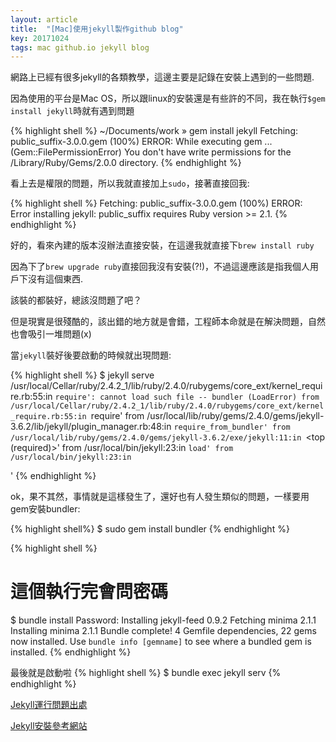 ```yaml
---
layout: article
title:  "[Mac]使用jekyll製作github blog"
key: 20171024
tags: mac github.io jekyll blog
---
```

網路上已經有很多jekyll的各類教學，這邊主要是記錄在安裝上遇到的一些問題.


因為使用的平台是Mac OS，所以跟linux的安裝還是有些許的不同，我在執行`$gem install jekyll`時就有遇到問題

{% highlight shell %}
~/Documents/work » gem install jekyll
Fetching: public_suffix-3.0.0.gem (100%)
ERROR:  While executing gem ... (Gem::FilePermissionError)
    You don't have write permissions for the /Library/Ruby/Gems/2.0.0 directory.
{% endhighlight %}

<!--more-->


看上去是權限的問題，所以我就直接加上`sudo`，接著直接回我:

{% highlight shell %}
Fetching: public_suffix-3.0.0.gem (100%)
ERROR:  Error installing jekyll:
	public_suffix requires Ruby version >= 2.1.
{% endhighlight %}

好的，看來內建的版本沒辦法直接安裝，在這邊我就直接下`brew install ruby`

因為下了`brew upgrade ruby`直接回我沒有安裝(?!)，不過這邊應該是指我個人用戶下沒有這個東西.

該裝的都裝好，總該沒問題了吧？

但是現實是很殘酷的，該出錯的地方就是會錯，工程師本命就是在解決問題，自然也會吸引一堆問題(x)


當`jekyll`裝好後要啟動的時候就出現問題:

{% highlight shell %}
$ jekyll serve
/usr/local/Cellar/ruby/2.4.2_1/lib/ruby/2.4.0/rubygems/core_ext/kernel_require.rb:55:in `require': cannot load such file -- bundler (LoadError)
	from /usr/local/Cellar/ruby/2.4.2_1/lib/ruby/2.4.0/rubygems/core_ext/kernel_require.rb:55:in `require'
	from /usr/local/lib/ruby/gems/2.4.0/gems/jekyll-3.6.2/lib/jekyll/plugin_manager.rb:48:in `require_from_bundler'
	from /usr/local/lib/ruby/gems/2.4.0/gems/jekyll-3.6.2/exe/jekyll:11:in `<top (required)>'
	from /usr/local/bin/jekyll:23:in `load'
	from /usr/local/bin/jekyll:23:in `<main>'
{% endhighlight %}


ok，果不其然，事情就是這樣發生了，還好也有人發生類似的問題，一樣要用gem安裝bundler:

{% highlight shell%}
$ sudo gem install bundler
{% endhighlight %}

{% highlight shell %}
# 這個執行完會問密碼
$ bundle install
Password: 
Installing jekyll-feed 0.9.2
Fetching minima 2.1.1
Installing minima 2.1.1
Bundle complete! 4 Gemfile dependencies, 22 gems now installed.
Use `bundle info [gemname]` to see where a bundled gem is installed.
{% endhighlight %}

最後就是啟動啦
{% highlight shell %}
$ bundle exec jekyll serv
{% endhighlight %}

[Jekyll運行問題出處][jekyll-git]

[Jekyll安裝參考網站][jekyll-url]

[jekyll-git]: https://github.com/jekyll/jekyll/issues/5165
[jekyll-url]: http://seans.tw/2016/make-own-blog-with-jekyll-and-github-page/
